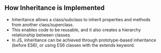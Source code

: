 ## How Inheritance is Implemented

- Inheritance allows a class/subclass to inherit properties and methods from another class/superclass.
- This enables code to be reusable, and it also creates a hierarchy relationship between classes.
- In JS, inheritance can be achieved through prototype-based inheritance (before ES6), or using ES6 classes with the extends keyword.
